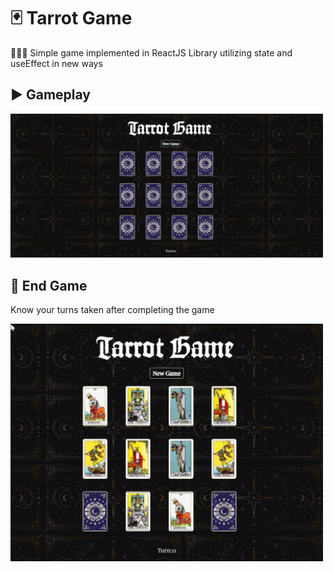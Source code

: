 # __🃏 Tarrot Game__

👨🏻‍💻 Simple game implemented in ReactJS Library utilizing state and useEffect in new ways


## ▶️ Gameplay

<img src="https://github.com/trial-pyth/Memory-Game-tarrot-react/blob/master/img/gameplay.gif?raw=true" alt="play" width=500 />

## 👾 End Game

Know your turns taken after completing the game

<img src="https://github.com/trial-pyth/Memory-Game-tarrot-react/blob/master/img/end-game.gif?raw=true" alt="play" width=500 />
